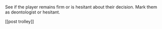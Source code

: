 See if the player remains firm or is hesitant about their decision. Mark them as deontologist or hesitant.

[[post trolley]]
